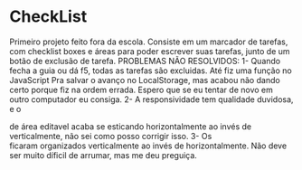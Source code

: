 # CheckList
Primeiro projeto feito fora da escola. Consiste em um marcador de tarefas, com checklist boxes e áreas para poder escrever suas tarefas, junto de um botão de exclusão de tarefa.
PROBLEMAS NÃO RESOLVIDOS:
 1- Quando fecha a guia ou dá f5, todas as tarefas são excluidas. Até fiz uma função no JavaScript Pra salvar o avanço no LocalStorage, mas acabou não dando certo porque fiz na ordem errada. Espero que se eu tentar de novo em outro computador eu consiga.
 2- A responsividade tem qualidade duvidosa, e o <div> de área editavel acaba se esticando horizontalmente ao invés de verticalmente, não sei como posso corrigir isso.
 3- Os <div> ficaram organizados verticalmente ao invés de horizontalmente. Não deve ser muito díficil de arrumar, mas me deu preguiça.
  
